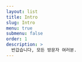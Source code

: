 ```yaml
---
layout: list
title: Intro
slug: Intro
menu: true
submenu: false
order: 1
description: >
  반갑습니다, 모든 방문자 여러분.
---
```

